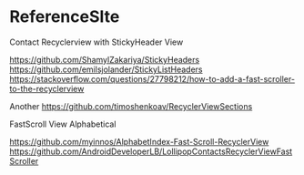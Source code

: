# ReferenceSIte

Contact Recyclerview with StickyHeader View 

https://github.com/ShamylZakariya/StickyHeaders
https://github.com/emilsjolander/StickyListHeaders
https://stackoverflow.com/questions/27798212/how-to-add-a-fast-scroller-to-the-recyclerview

Another
https://github.com/timoshenkoav/RecyclerViewSections


FastScroll View Alphabetical

https://github.com/myinnos/AlphabetIndex-Fast-Scroll-RecyclerView
https://github.com/AndroidDeveloperLB/LollipopContactsRecyclerViewFastScroller



